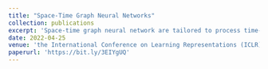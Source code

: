 ```yaml
---
title: "Space-Time Graph Neural Networks"
collection: publications
excerpt: 'Space-time graph neural network are tailored to process time-varying network data, which are defined over a joint space-time domain. In this paper, we introduce a general notion of convolutions that led to introducing this new vartiation of GNNs and prove its stability to domain deformations.'
date: 2022-04-25
venue: 'the International Conference on Learning Representations (ICLR)'
paperurl: 'https://bit.ly/3EIYgUQ'
---
```

